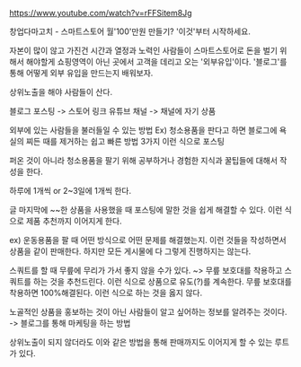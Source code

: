 https://www.youtube.com/watch?v=rFFSitem8Jg

창업다마고치 - 스마트스토어 월'100'만원 만들기? '이것'부터 시작하세요.

자본이 많이 않고 가진건 시간과 열정과 노력인 사람들이 스마트스토어로 돈을 벌기 위해서 해야할게 쇼핑영역이 아닌 곳에서 고객을 데리고 오는 '외부유입'이다.
'블로그'를 통해 어떻게 외부 유입을 만드는지 배워보자.

상위노출을 해야 사람들이 산다.

블로그 포스팅 -> 스토어 링크
유튜브 채널 -> 채널에 자기 상품

외부에 있는 사람들을 불러들일 수 있는 방법
Ex) 청소용품을 판다고 하면 블로그에 욕실의 찌든 때를 제거하는 쉽고 빠른 방법 3가지 이런 식으로 포스팅

퍼온 것이 아니라 청소용품을 팔기 위해 공부하거나 경험한 지식과 꿀팁들에 대해서 작성을 한다.

하루에 1개씩 or 2~3일에 1개씩 한다.

글 마지막에 ~~한 상품을 사용했을 때 포스팅에 말한 것을 쉽게 해결할 수 있다.
이런 식으로 제품 추천까지 이어지게 한다.

ex) 운동용품을 팔 때 어떤 방식으로 어떤 문제를 해결했는지. 
이런 것들을 작성하면서 상품을 같이 판매한다. 하지만 모든 게시물에 다 그렇게 진행하지는 않는다.

스쿼트를 할 때 무릎에 무리가 가서 좋지 않을 수가 있다. ~> 무릎 보호대를 착용하고 스쿼트를 하는 것을 추천드린다. 이런 식으로 상품으로 유도(?)를 계속한다.
무릎 보호대를 착용하면 100%해결된다. 이런 식으로 하는 것을 옳지 않다.

노골적인 상품을 홍보하는 것이 아닌 사람들이 알고 싶어하는 정보를 알려주는 것이다. -> 블로그를 통해 마케팅을 하는 방법

상위노출이 되지 않더라도 이와 같은 방법을 통해 판매까지도 이어지게 할 수 있는 루트가 있다. 